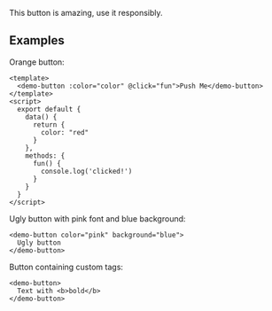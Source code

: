 This button is amazing, use it responsibly.

## Examples

Orange button:

```vue
<template>
  <demo-button :color="color" @click="fun">Push Me</demo-button>
</template>
<script>
  export default {
    data() {
      return {
        color: "red"
      }
    },
    methods: {
      fun() {
        console.log('clicked!')
      }
    }
  }
</script>
```

Ugly button with pink font and blue background:

```vue
<demo-button color="pink" background="blue">
  Ugly button
</demo-button>
```

Button containing custom tags:

```vue
<demo-button>
  Text with <b>bold</b>
</demo-button>
```
